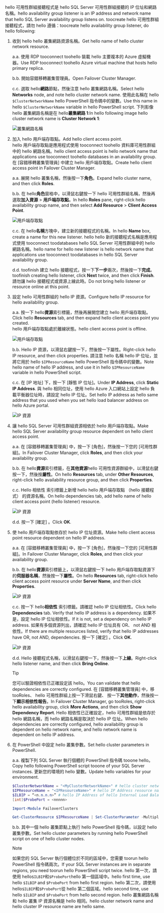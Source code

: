 <span data-ttu-id="8226a-101">hello 可用性群組接聽程式是 hello SQL Server 可用性群組接聽的 IP 位址和網路名稱。</span><span class="sxs-lookup"><span data-stu-id="8226a-101">hello availability group listener is an IP address and network name that hello SQL Server availability group listens on.</span></span> <span data-ttu-id="8226a-102">toocreate hello 可用性群組接聽程式，請勿 hello 遵循：</span><span class="sxs-lookup"><span data-stu-id="8226a-102">toocreate hello availability group listener, do hello following:</span></span>

1. <span data-ttu-id="8226a-103"><a name="getnet"></a>收到 hello hello 叢集網路資源名稱。</span><span class="sxs-lookup"><span data-stu-id="8226a-103"><a name="getnet"></a>Get hello name of hello cluster network resource.</span></span>

    <span data-ttu-id="8226a-104">a.</span><span class="sxs-lookup"><span data-stu-id="8226a-104">a.</span></span> <span data-ttu-id="8226a-105">使用 RDP tooconnect toohello 裝載 hello 主要複本的 Azure 虛擬機器。</span><span class="sxs-lookup"><span data-stu-id="8226a-105">Use RDP tooconnect toohello Azure virtual machine that hosts hello primary replica.</span></span> 

    <span data-ttu-id="8226a-106">b.</span><span class="sxs-lookup"><span data-stu-id="8226a-106">b.</span></span> <span data-ttu-id="8226a-107">開始容錯移轉叢集管理員。</span><span class="sxs-lookup"><span data-stu-id="8226a-107">Open Failover Cluster Manager.</span></span>

    <span data-ttu-id="8226a-108">c.</span><span class="sxs-lookup"><span data-stu-id="8226a-108">c.</span></span> <span data-ttu-id="8226a-109">選取 hello**網路**節點，然後注意 hello 叢集網路名稱。</span><span class="sxs-lookup"><span data-stu-id="8226a-109">Select hello **Networks** node, and note hello cluster network name.</span></span> <span data-ttu-id="8226a-110">使用此名稱在 hello `$ClusterNetworkName` hello PowerShell 指令碼中的變數。</span><span class="sxs-lookup"><span data-stu-id="8226a-110">Use this name in hello `$ClusterNetworkName` variable in hello PowerShell script.</span></span> <span data-ttu-id="8226a-111">下列影像 hello 叢集網路名稱是在 hello**叢集網路 1**:</span><span class="sxs-lookup"><span data-stu-id="8226a-111">In hello following image hello cluster network name is **Cluster Network 1**:</span></span>

   ![叢集網路名稱](./media/virtual-machines-ag-listener-configure/90-clusternetworkname.png)

2. <span data-ttu-id="8226a-113"><a name="addcap"></a>加入 hello 用戶端存取點。</span><span class="sxs-lookup"><span data-stu-id="8226a-113"><a name="addcap"></a>Add hello client access point.</span></span>  
    <span data-ttu-id="8226a-114">hello 用戶端存取點是應用程式使用 tooconnect toohello 資料庫可用性群組中的 hello 網路名稱。</span><span class="sxs-lookup"><span data-stu-id="8226a-114">hello client access point is hello network name that applications use tooconnect toohello databases in an availability group.</span></span> <span data-ttu-id="8226a-115">在 [容錯移轉叢集管理員] 中建立 hello 用戶端存取點。</span><span class="sxs-lookup"><span data-stu-id="8226a-115">Create hello client access point in Failover Cluster Manager.</span></span>

    <span data-ttu-id="8226a-116">a.</span><span class="sxs-lookup"><span data-stu-id="8226a-116">a.</span></span> <span data-ttu-id="8226a-117">展開 hello 叢集名稱，然後按一下**角色**。</span><span class="sxs-lookup"><span data-stu-id="8226a-117">Expand hello cluster name, and then click **Roles**.</span></span>

    <span data-ttu-id="8226a-118">b.</span><span class="sxs-lookup"><span data-stu-id="8226a-118">b.</span></span> <span data-ttu-id="8226a-119">在 hello**角色**窗格中，以滑鼠右鍵按一下 hello 可用性群組名稱，然後再選取**加入資源** > **用戶端存取點**。</span><span class="sxs-lookup"><span data-stu-id="8226a-119">In hello **Roles** pane, right-click hello availability group name, and then select **Add Resource** > **Client Access Point**.</span></span>

   ![用戶端存取點](./media/virtual-machines-ag-listener-configure/92-addclientaccesspoint.png)

    <span data-ttu-id="8226a-121">c.</span><span class="sxs-lookup"><span data-stu-id="8226a-121">c.</span></span> <span data-ttu-id="8226a-122">在 hello**名稱**方塊中，建立新的接聽程式的名稱。</span><span class="sxs-lookup"><span data-stu-id="8226a-122">In hello **Name** box, create a name for this new listener.</span></span> 
   <span data-ttu-id="8226a-123">hello hello 新的接聽程式名稱是應用程式使用 tooconnect toodatabases hello SQL Server 可用性群組中的 hello 網路名稱。</span><span class="sxs-lookup"><span data-stu-id="8226a-123">hello name for hello new listener is hello network name that applications use tooconnect toodatabases in hello SQL Server availability group.</span></span>
   
    <span data-ttu-id="8226a-124">d.</span><span class="sxs-lookup"><span data-stu-id="8226a-124">d.</span></span> <span data-ttu-id="8226a-125">toofinish 建立 hello 接聽程式，按一下**下一步**兩次，然後按一下**完成**。</span><span class="sxs-lookup"><span data-stu-id="8226a-125">toofinish creating hello listener, click **Next** twice, and then click **Finish**.</span></span> <span data-ttu-id="8226a-126">請勿讓 hello 接聽程式或資源上線此時。</span><span class="sxs-lookup"><span data-stu-id="8226a-126">Do not bring hello listener or resource online at this point.</span></span>

3. <span data-ttu-id="8226a-127"><a name="congroup"></a>設定 hello 可用性群組的 hello IP 資源。</span><span class="sxs-lookup"><span data-stu-id="8226a-127"><a name="congroup"></a>Configure hello IP resource for hello availability group.</span></span>

    <span data-ttu-id="8226a-128">a.</span><span class="sxs-lookup"><span data-stu-id="8226a-128">a.</span></span> <span data-ttu-id="8226a-129">按一下 hello**資源**索引標籤，然後再展開您建立 hello 用戶端存取點。</span><span class="sxs-lookup"><span data-stu-id="8226a-129">Click hello **Resources** tab, and then expand hello client access point you created.</span></span>  
    <span data-ttu-id="8226a-130">hello 用戶端存取點處於離線狀態。</span><span class="sxs-lookup"><span data-stu-id="8226a-130">hello client access point is offline.</span></span>

   ![用戶端存取點](./media/virtual-machines-ag-listener-configure/94-newclientaccesspoint.png) 

    <span data-ttu-id="8226a-132">b.</span><span class="sxs-lookup"><span data-stu-id="8226a-132">b.</span></span> <span data-ttu-id="8226a-133">Hello IP 資源，以滑鼠右鍵按一下，然後按一下屬性。</span><span class="sxs-lookup"><span data-stu-id="8226a-133">Right-click hello IP resource, and then click properties.</span></span> <span data-ttu-id="8226a-134">請注意 hello 名稱 hello IP 位址，並將它用於 hello `$IPResourceName` hello PowerShell 指令碼中的變數。</span><span class="sxs-lookup"><span data-stu-id="8226a-134">Note hello name of hello IP address, and use it in hello `$IPResourceName` variable in hello PowerShell script.</span></span>

    <span data-ttu-id="8226a-135">c.</span><span class="sxs-lookup"><span data-stu-id="8226a-135">c.</span></span> <span data-ttu-id="8226a-136">在 [IP 地址] 下，按一下 [靜態 IP 位址]。</span><span class="sxs-lookup"><span data-stu-id="8226a-136">Under **IP Address**, click **Static IP Address**.</span></span> <span data-ttu-id="8226a-137">與 hello 相同位址，使用 hello Azure 入口網站上設定 hello 負載平衡器位址時，請設定 hello IP 位址。</span><span class="sxs-lookup"><span data-stu-id="8226a-137">Set hello IP address as hello same address that you used when you set hello load balancer address on hello Azure portal.</span></span>

   ![IP 資源](./media/virtual-machines-ag-listener-configure/96-ipresource.png) 

    <!-----------------------I don't see this option on server 2016
    1. Disable NetBIOS for this address and click **OK**. Repeat this step for each IP resource if your solution spans multiple Azure VNets. 
    ------------------------->

4. <span data-ttu-id="8226a-139"><a name = "dependencyGroup"></a>讓 hello SQL Server 可用性群組資源相依於 hello 用戶端存取點。</span><span class="sxs-lookup"><span data-stu-id="8226a-139"><a name = "dependencyGroup"></a>Make hello SQL Server availability group resource dependent on hello client access point.</span></span>

    <span data-ttu-id="8226a-140">a.</span><span class="sxs-lookup"><span data-stu-id="8226a-140">a.</span></span> <span data-ttu-id="8226a-141">在 [容錯移轉叢集管理員] 中，按一下 [角色]，然後按一下您的 [可用性群組]。</span><span class="sxs-lookup"><span data-stu-id="8226a-141">In Failover Cluster Manager, click **Roles**, and then click your availability group.</span></span>

    <span data-ttu-id="8226a-142">b.</span><span class="sxs-lookup"><span data-stu-id="8226a-142">b.</span></span> <span data-ttu-id="8226a-143">在 hello**資源**索引標籤，在**其他資源**hello 可用性資源群組中，以滑鼠右鍵按一下，然後按**屬性**。</span><span class="sxs-lookup"><span data-stu-id="8226a-143">On hello **Resources** tab, under **Other Resources**, right-click hello availability resource group, and then click **Properties**.</span></span> 

    <span data-ttu-id="8226a-144">c.</span><span class="sxs-lookup"><span data-stu-id="8226a-144">c.</span></span> <span data-ttu-id="8226a-145">Hello 相依性 索引標籤上新增 hello hello 用戶端存取點 （hello 接聽程式） 的資源名稱。</span><span class="sxs-lookup"><span data-stu-id="8226a-145">On hello dependencies tab, add hello name of hello client access point (hello listener) resource.</span></span>

   ![IP 資源](./media/virtual-machines-ag-listener-configure/97-propertiesdependencies.png) 

    <span data-ttu-id="8226a-147">d.</span><span class="sxs-lookup"><span data-stu-id="8226a-147">d.</span></span> <span data-ttu-id="8226a-148">按一下 [確定] 。</span><span class="sxs-lookup"><span data-stu-id="8226a-148">Click **OK**.</span></span>

5. <span data-ttu-id="8226a-149"><a name="listname"></a>使 hello 用戶端存取點依存於 hello IP 位址資源。</span><span class="sxs-lookup"><span data-stu-id="8226a-149"><a name="listname"></a>Make hello client access point resource dependent on hello IP address.</span></span>

    <span data-ttu-id="8226a-150">a.</span><span class="sxs-lookup"><span data-stu-id="8226a-150">a.</span></span> <span data-ttu-id="8226a-151">在 [容錯移轉叢集管理員] 中，按一下 [角色]，然後按一下您的 [可用性群組]。</span><span class="sxs-lookup"><span data-stu-id="8226a-151">In Failover Cluster Manager, click **Roles**, and then click your availability group.</span></span> 

    <span data-ttu-id="8226a-152">b.</span><span class="sxs-lookup"><span data-stu-id="8226a-152">b.</span></span> <span data-ttu-id="8226a-153">在 hello**資源**索引標籤上，以滑鼠右鍵按一下 hello 用戶端存取點資源下的**伺服器名稱**，然後按一下**屬性**。</span><span class="sxs-lookup"><span data-stu-id="8226a-153">On hello **Resources** tab, right-click hello client access point resource under **Server Name**, and then click **Properties**.</span></span> 

   ![IP 資源](./media/virtual-machines-ag-listener-configure/98-dependencies.png) 

    <span data-ttu-id="8226a-155">c.</span><span class="sxs-lookup"><span data-stu-id="8226a-155">c.</span></span> <span data-ttu-id="8226a-156">按一下 hello**相依性** 索引標籤。請確認 hello IP 位址相依性。</span><span class="sxs-lookup"><span data-stu-id="8226a-156">Click hello **Dependencies** tab. Verify that hello IP address is a dependency.</span></span> <span data-ttu-id="8226a-157">如果不是，設定 hello IP 位址相依性。</span><span class="sxs-lookup"><span data-stu-id="8226a-157">If it is not, set a dependency on hello IP address.</span></span> <span data-ttu-id="8226a-158">如果有多個資源列出，請確認 hello IP 位址具有 OR、 not AND 相依性。</span><span class="sxs-lookup"><span data-stu-id="8226a-158">If there are multiple resources listed, verify that hello IP addresses have OR, not AND, dependencies.</span></span> <span data-ttu-id="8226a-159">按一下 [確定] 。</span><span class="sxs-lookup"><span data-stu-id="8226a-159">Click **OK**.</span></span> 

   ![IP 資源](./media/virtual-machines-ag-listener-configure/98-propertiesdependencies.png) 

    <span data-ttu-id="8226a-161">d.</span><span class="sxs-lookup"><span data-stu-id="8226a-161">d.</span></span> <span data-ttu-id="8226a-162">Hello 接聽程式名稱，以滑鼠右鍵按一下，然後按一下**上線**。</span><span class="sxs-lookup"><span data-stu-id="8226a-162">Right-click hello listener name, and then click **Bring Online**.</span></span> 

    >[!TIP]
    ><span data-ttu-id="8226a-163">您可以驗證相依性已正確設定該 hello。</span><span class="sxs-lookup"><span data-stu-id="8226a-163">You can validate that hello dependencies are correctly configured.</span></span> <span data-ttu-id="8226a-164">在 [容錯移轉叢集管理員] 中，移 tooRoles、 hello 可用性群組上按一下滑鼠右鍵、 按一下**其他動作**，然後按一下**顯示相依性報告**。</span><span class="sxs-lookup"><span data-stu-id="8226a-164">In Failover Cluster Manager, go tooRoles, right-click hello availability group, click **More Actions**, and then click  **Show Dependency Report**.</span></span> <span data-ttu-id="8226a-165">Hello 相依性已正確設定，hello 可用性群組是依存於 hello 網路名稱，而 hello 網路名稱是取決於 hello IP 位址。</span><span class="sxs-lookup"><span data-stu-id="8226a-165">When hello dependencies are correctly configured, hello availability group is dependent on hello network name, and hello network name is dependent on hello IP address.</span></span> 


6. <span data-ttu-id="8226a-166"><a name="setparam"></a>在 PowerShell 中設定 hello 叢集參數。</span><span class="sxs-lookup"><span data-stu-id="8226a-166"><a name="setparam"></a>Set hello cluster parameters in PowerShell.</span></span>
    
    <span data-ttu-id="8226a-167">a.</span><span class="sxs-lookup"><span data-stu-id="8226a-167">a.</span></span> <span data-ttu-id="8226a-168">複製下列 SQL Server 執行個體的 PowerShell 指令碼 tooone hello。</span><span class="sxs-lookup"><span data-stu-id="8226a-168">Copy hello following PowerShell script tooone of your SQL Server instances.</span></span> <span data-ttu-id="8226a-169">更新您的環境的 hello 變數。</span><span class="sxs-lookup"><span data-stu-id="8226a-169">Update hello variables for your environment.</span></span>     
    
    ```PowerShell
    $ClusterNetworkName = "<MyClusterNetworkName>" # hello cluster network name (Use Get-ClusterNetwork on Windows Server 2012 of higher toofind hello name)
    $IPResourceName = "<IPResourceName>" # hello IP Address resource name
    $ILBIP = “<n.n.n.n>” # hello IP Address of hello Internal Load Balancer (ILB). This is hello static IP address for hello load balancer you configured in hello Azure portal.
    [int]$ProbePort = <nnnnn>
    
    Import-Module FailoverClusters
    
    Get-ClusterResource $IPResourceName | Set-ClusterParameter -Multiple @{"Address"="$ILBIP";"ProbePort"=$ProbePort;"SubnetMask"="255.255.255.255";"Network"="$ClusterNetworkName";"EnableDhcp"=0}
    ```

    <span data-ttu-id="8226a-170">b.</span><span class="sxs-lookup"><span data-stu-id="8226a-170">b.</span></span> <span data-ttu-id="8226a-171">其中一個 hello 叢集節點上執行 hello PowerShell 指令碼，以設定 hello 叢集參數。</span><span class="sxs-lookup"><span data-stu-id="8226a-171">Set hello cluster parameters by running hello PowerShell script on one of hello cluster nodes.</span></span>  

    > [!NOTE]
    > <span data-ttu-id="8226a-172">如果您的 SQL Server 執行個體位於不同的區域中，您需要 toorun hello PowerShell 指令碼兩次。</span><span class="sxs-lookup"><span data-stu-id="8226a-172">If your SQL Server instances are in separate regions, you need toorun hello PowerShell script twice.</span></span> <span data-ttu-id="8226a-173">hello 第一次，請使用 hello`$ILBIP`和`$ProbePort`hello 第一個區域中。</span><span class="sxs-lookup"><span data-stu-id="8226a-173">hello first time, use hello `$ILBIP` and `$ProbePort` from hello first region.</span></span> <span data-ttu-id="8226a-174">hello 第二次，請使用 hello`$ILBIP`和`$ProbePort`從 hello 第二個區域。</span><span class="sxs-lookup"><span data-stu-id="8226a-174">hello second time, use hello `$ILBIP` and `$ProbePort` from hello second region.</span></span> <span data-ttu-id="8226a-175">hello 叢集網路名稱和 hello 叢集 IP 資源名稱是 hello 相同。</span><span class="sxs-lookup"><span data-stu-id="8226a-175">hello cluster network name and hello cluster IP resource name are hello same.</span></span> 
